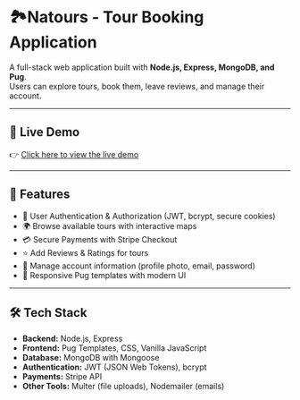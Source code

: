 # 🏞️Natours - Tour Booking Application

A full-stack web application built with **Node.js, Express, MongoDB, and Pug**.  
Users can explore tours, book them, leave reviews, and manage their account.

---

## 🚀 Live Demo

👉 [Click here to view the live demo]([https://natours-website-bhranti-e551ef7db2e6.herokuapp.com/])

---

## 📌 Features

- 🔐 User Authentication & Authorization (JWT, bcrypt, secure cookies)
- 🌍 Browse available tours with interactive maps
- 💳 Secure Payments with Stripe Checkout
- ⭐ Add Reviews & Ratings for tours
- 👤 Manage account information (profile photo, email, password)
- 📄 Responsive Pug templates with modern UI

---

## 🛠️ Tech Stack

- **Backend:** Node.js, Express
- **Frontend:** Pug Templates, CSS, Vanilla JavaScript
- **Database:** MongoDB with Mongoose
- **Authentication:** JWT (JSON Web Tokens), bcrypt
- **Payments:** Stripe API
- **Other Tools:** Multer (file uploads), Nodemailer (emails)
